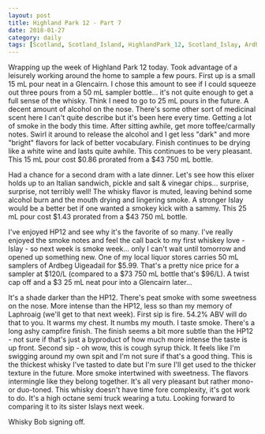 ```yaml
---
layout: post
title: Highland Park 12 - Part 7
date: 2018-01-27
category: daily
tags: [Scotland, Scotland_Island, HighlandPark_12, Scotland_Islay, Ardbeg_Uigeadail]
---
```


Wrapping up the week of Highland Park 12 today. Took advantage of a leisurely working around the home to sample a few pours. First up is a small 15 mL pour neat in a Glencairn. I chose this amount to see if I could squeeze out three pours from a 50 mL sampler bottle... it's not quite enough to get a full sense of the whisky. Think I need to go to 25 mL pours in the future. A decent amount of alcohol on the nose. There's some other sort of medicinal scent here I can't quite describe but it's been here every time. Getting a lot of smoke in the body this time. After sitting awhile, get more toffee/carmally notes. Swirl it around to release the alcohol and I get less "dark" and more "bright" flavors for lack of better vocabulary. Finish continues to be drying like a white wine and lasts quite awhile. This continues to be very pleasant. This 15 mL pour cost $0.86 prorated from a $43 750 mL bottle.

Had a chance for a second dram with a late dinner. Let's see how this elixer holds up to an Italian sandwich, pickle and salt & vinegar chips... surprise, surprise, not terribly well! The whisky flavor is muted, leaving behind some alcohol burn and the mouth drying and lingering smoke. A stronger Islay would be a better bet if one wanted a smokey kick with a sammy. This 25 mL pour cost $1.43 prorated from a $43 750 mL bottle.

I've enjoyed HP12 and see why it's the favorite of so many. I've really enjoyed the smoke notes and feel the call back to my first whiskey love - Islay - so next week is smoke week... only I can't wait until tomorrow and opened up something new. One of my local liquor stores carries 50 mL samplers of Ardbeg Uigeadail for $5.99. That's a pretty nice price for a sampler at $120/L (compared to a $73 750 mL bottle that's $96/L). A twist cap off and a $3 25 mL neat pour into a Glencairn later...

It's a shade darker than the HP12. There's peat smoke with some sweetness on the nose. More intense than the HP12, less so than my memory of Laphroaig (we'll get to that next week). First sip is fire. 54.2% ABV will do that to you. It warms my chest. It numbs my mouth. I taste smoke. There's a long ashy campfire finish. The finish seems a bit more subtle than the HP12 - not sure if that's just a byproduct of how much more intense the taste is up front. Second sip - oh wow, this is cough syrup thick. It feels like I'm swigging around my own spit and I'm not sure if that's a good thing. This is the thickest whisky I've tasted to date but I'm sure I'll get used to the thicker texture in the future. More smoke intertwined with sweetness. The flavors intermingle like they belong together. It's all very pleasant but rather mono- or duo-toned. This whisky doesn't have time fore complexity, it's got work to do. It's a high octane semi truck wearing a tutu. Looking forward to comparing it to its sister Islays next week.

Whisky Bob signing off.

